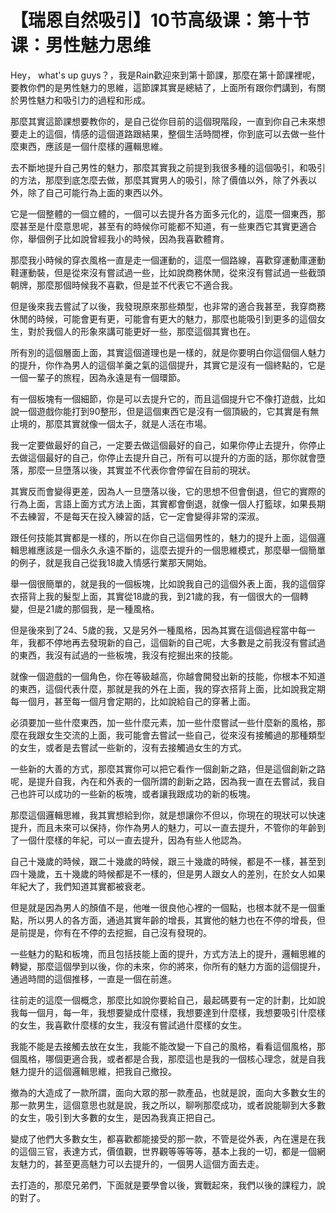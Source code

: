 # 【瑞恩自然吸引】10节高级课：第十节课：男性魅力思维

Hey， what's up guys？，我是Rain歡迎來到第十節課，那麼在第十節課裡呢，要教你們的是男性魅力的思維，這節課其實是總結了，上面所有跟你們講到，有關於男性魅力和吸引力的過程和形成。

那麼其實這節課想要教你的，是自己從你目前的這個現階段，一直到你自己未來想要走上的這個，情感的這個道路跟結果，整個生活時間裡，你到底可以去做一些什麼東西，應該是一個什麼樣的邏輯思維。

去不斷地提升自己男性的魅力，那麼其實我之前提到我很多種的這個吸引，和吸引的方法，那麼到底怎麼去做，那麼其實男人的吸引，除了價值以外，除了外表以外，除了自己可能行為上面的東西以外。

它是一個整體的一個立體的，一個可以去提升各方面多元化的，這麼一個東西，那麼甚至是什麼意思呢，甚至有的時候你可能都不知道，有一些東西它其實更適合你，舉個例子比如說曾經我小的時候，因為我喜歡體育。

那麼我小時候的穿衣風格一直是走一個運動的，這麼一個路線，喜歡穿運動庫運動鞋運動裝，但是從來沒有嘗試過一些，比如說商務休閒，從來沒有嘗試過一些截頭朝牌，那麼那個時候我不喜歡，但是並不代表它不適合我。

但是後來我去嘗試了以後，我發現原來那些類型，也非常的適合我甚至，我穿商務休閒的時候，可能會更有更，可能會有更大的魅力，那麼也能吸引到更多的這個女生，對於我個人的形象來講可能更好一些，那麼這個其實也在。

所有別的這個層面上面，其實這個道理也是一樣的，就是你要明白你這個個人魅力的提升，你作為男人的這個羊羹之氣的這個提升，其實它是沒有一個終點的，它是一個一輩子的旅程，因為永遠是有一個環節。

有一個板塊有一個細節，你是可以去提升它的，而且這個提升它不像打遊戲，比如說一個遊戲你能打到90整形，但是這個東西它是沒有一個頂級的，它其實是有無止境的，那麼其實就像一個太子，就是人活在市場。

我一定要做最好的自己，一定要去做這個最好的自己，如果你停止去提升，你停止去做這個最好的自己，你停止去提升自己，所有可以提升的方面的話，那你就會墮落，那麼一旦墮落以後，其實並不代表你會停留在目前的現狀。

其實反而會變得更差，因為人一旦墮落以後，它的思想不但會倒退，但它的實際的行為上面，言語上面方式方法上面，其實都會倒退，就像一個人打籃球，如果長期不去練習，不是每天在投入練習的話，它一定會變得非常的深淑。

跟任何技能其實都是一樣的，所以在你自己這個男性的，魅力的提升上面，這個邏輯思維應該是一個永久永遠不斷的，這麼去提升的一個思維模式，那麼舉一個簡單的例子，就是我自己從我18歲入情感行業那天開始。

舉一個很簡單的，就是我的一個板塊，比如說我自己的這個外表上面，我的這個穿衣搭背上我的髮型上面，其實從18歲的我，到21歲的我，有一個很大的一個轉變，但是21歲的那個我，是一種風格。

但是後來到了24、5歲的我，又是另外一種風格，因為其實在這個過程當中每一年，我都不停地再去發現新的自己，這個新的自己呢，大多數是之前我沒有嘗試過的東西，我沒有試過的一些板塊，我沒有挖掘出來的技能。

就像一個遊戲的一個角色，你在等級越高，你越會開發出新的技能，你根本不知道的東西，這個代表什麼，那就是我的外在上面，我的穿衣搭背上面，比如說我定期每一個月，甚至每一個月會定期的，比如說給自己的穿著上面。

必須要加一些什麼東西，加一些什麼元素，加一些什麼嘗試一些什麼新的風格，那麼在我跟女生交流的上面，我可能會去嘗試一些自己，從來沒有接觸過的那種類型的女生，或者是去嘗試一些新的，沒有去接觸過女生的方式。

一些新的大善的方式，那麼其實你可以把它看作一個創新之路，但是這個創新之路呢，是提升自我，內在和外表的一個所謂的創新之路，因為我一直在去嘗試，我自己也許可以成功的一些新的板塊，或者讓我跟成功的新的板塊。

那麼這個邏輯思維，我其實想給到你，就是想讓你不但以，你現在的現狀可以快速提升，而且未來可以保持，你作為男人的魅力，可以一直去提升，不管你的年齡到了一個什麼樣的年紀，可以一直去提升，因為有些人他認為。

自己十幾歲的時候，跟二十幾歲的時候，跟三十幾歲的時候，都是不一樣，甚至到四十幾歲，五十幾歲的時候都是不一樣的，但是男人跟女人的差別，在於女人如果年紀大了，我們知道其實都被衰老。

但是就是因為男人的顏值不是，他唯一很良他心裡的一個點，也根本就不是一個重點，所以男人的各方面，通過其實年齡的增長，其實他的魅力也在不停的增長，但是前提是，你有在不停的去挖掘，自己沒有發現的。

一些魅力的點和板塊，而且包括技能上面的提升，方式方法上的提升，邏輯思維的轉變，那麼這個學到以後，你的未來，你的將來，你所有的魅力方面的這個提升，通過時間的這個推移，一直是一個在前進。

往前走的這麼一個概念，那麼比如說你要給自己，最起碼要有一定的計劃，比如說我每一個月，每一年，我想要變成什麼樣，我想要達到什麼樣，我想要吸引什麼樣的女生，我喜歡什麼樣的女生，我沒有嘗試過什麼樣的女生。

我能不能是去接觸去放在女生，我能不能改變一下自己的風格，看看這個風格，那個風格，哪個更適合我，或者都是合我，那麼這也是我的一個核心理念，就是自我魅力提升的這個邏輯思維，把我自己撤投。

撤為的大造成了一款所謂，面向大眾的那一款產品，也就是說，面向大多數女生的那一款男生，這個意思也就是說，我之所以，聊咧那麼成功，或者說能聊到大多數的女生，吸引到大多數的女生，是因為我真正把自己。

變成了他們大多數女生，都喜歡都能接受的那一款，不管是從外表，內在還是在我的這個三官，表達方式，價值觀，世界觀等等等等，基本上我的一切，都是一個網友魅力的，甚至更高魅力可以去提升的，一個男人這個方面去走。

去打造的，那麼兄弟們，下面就是要學會以後，實戰起來，我們以後的課程力，說的對了。